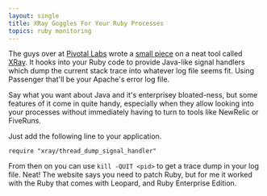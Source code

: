 ```yaml
---
layout: single
title: XRay Goggles For Your Ruby Processes
topics: ruby monitoring
---
```

The guys over at [Pivotal Labs](http://pivotallabs.com/) wrote a [small piece](http://pivotallabs.com/users/steve/blog/articles/746-inspect-running-ruby-processes-using-xray-and-kill-3) on a neat tool called [XRay](http://xray.rubyforge.org/). It hooks into your Ruby code to provide Java-like signal handlers which dump the current stack trace into whatever log file seems fit. Using Passenger that'll be your Apache's error log file.

Say what you want about Java and it's enterprisey bloated-ness, but some features of it come in quite handy, especially when they allow looking into your processes without immediately having to turn to tools like NewRelic or FiveRuns.

Just add the following line to your application.

    require "xray/thread_dump_signal_handler"

From then on you can use `kill -QUIT <pid>` to get a trace dump in your log file. Neat! The website says you need to patch Ruby, but for me it worked with the Ruby that comes with Leopard, and Ruby Enterprise Edition.